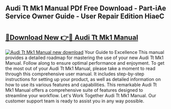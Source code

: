 ## Audi Tt Mk1 Manual PDf Free Download - Part-iAe Service Owner Guide - User Repair Edition HiaeC

# <h2><a href="http://cf10220.oget.top/?id=Audi+Tt+Mk1+Manual">🔗Download New 👉🔴 Audi Tt Mk1 Manual</a></h2>

[![Audi Tt Mk1 Manual new download](https://i.imgur.com/5g1atiW.png)](http://cf10220.oget.top/?id=Audi+Tt+Mk1+Manual)
Your Guide to Excellence This manual provides a detailed roadmap for mastering the use of your new Audi Tt Mk1 Manual. Follow along to ensure optimal performance and enjoyment. To get the most out of your Audi Tt Mk1 Manual, please take a moment to read through this comprehensive user manual. It includes step-by-step instructions for setting up your product, as well as detailed information on how to use its various features and capabilities. This remarkable Audi Tt Mk1 Manual offers a comprehensive suite of features designed to streamline your workflow. Let's Work Together Audi Tt Mk1 Manual. Our customer support team is ready to assist you in any way possible.
